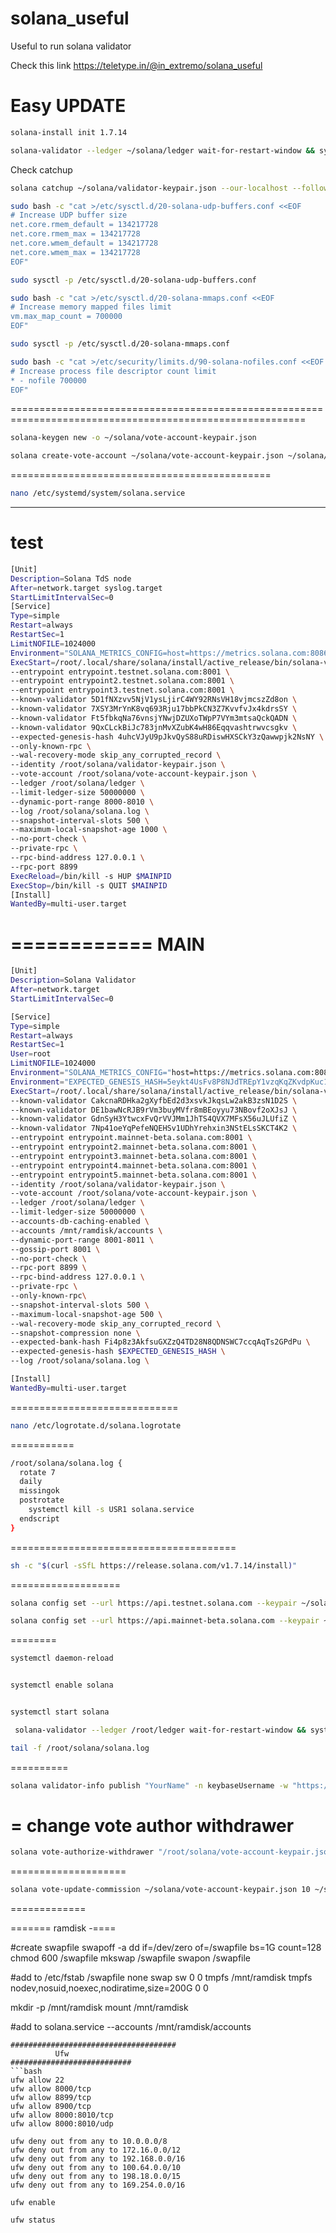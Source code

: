 # solana_useful
Useful to run solana validator

Check this link https://teletype.in/@in_extremo/solana_useful

# Easy UPDATE

```bash
solana-install init 1.7.14
```

```bash
solana-validator --ledger ~/solana/ledger wait-for-restart-window && systemctl restart solana && tail -f ~/solana/solana.log
```
Check catchup

```bash
solana catchup ~/solana/validator-keypair.json --our-localhost --follow --log
```

```bash
sudo bash -c "cat >/etc/sysctl.d/20-solana-udp-buffers.conf <<EOF
# Increase UDP buffer size
net.core.rmem_default = 134217728
net.core.rmem_max = 134217728
net.core.wmem_default = 134217728
net.core.wmem_max = 134217728
EOF"

sudo sysctl -p /etc/sysctl.d/20-solana-udp-buffers.conf

sudo bash -c "cat >/etc/sysctl.d/20-solana-mmaps.conf <<EOF
# Increase memory mapped files limit
vm.max_map_count = 700000
EOF"

sudo sysctl -p /etc/sysctl.d/20-solana-mmaps.conf

sudo bash -c "cat >/etc/security/limits.d/90-solana-nofiles.conf <<EOF
# Increase process file descriptor count limit
* - nofile 700000
EOF"
```

=========================================================================================================

```bash
solana-keygen new -o ~/solana/vote-account-keypair.json
```
```bash
solana create-vote-account ~/solana/vote-account-keypair.json ~/solana/validator-keypair.json
```
=============================================
```bash
nano /etc/systemd/system/solana.service
```
-----
test
===========================================
```bash
[Unit]
Description=Solana TdS node
After=network.target syslog.target
StartLimitIntervalSec=0
[Service]
Type=simple
Restart=always
RestartSec=1
LimitNOFILE=1024000
Environment="SOLANA_METRICS_CONFIG=host=https://metrics.solana.com:8086,db=tds,u=testnet_write,p=c4fa841aa918bf8274e3e2a44d77568d9861b3ea"
ExecStart=/root/.local/share/solana/install/active_release/bin/solana-validator \
--entrypoint entrypoint.testnet.solana.com:8001 \
--entrypoint entrypoint2.testnet.solana.com:8001 \
--entrypoint entrypoint3.testnet.solana.com:8001 \
--known-validator 5D1fNXzvv5NjV1ysLjirC4WY92RNsVH18vjmcszZd8on \
--known-validator 7XSY3MrYnK8vq693Rju17bbPkCN3Z7KvvfvJx4kdrsSY \
--known-validator Ft5fbkqNa76vnsjYNwjDZUXoTWpP7VYm3mtsaQckQADN \
--known-validator 9QxCLckBiJc783jnMvXZubK4wH86Eqqvashtrwvcsgkv \
--expected-genesis-hash 4uhcVJyU9pJkvQyS88uRDiswHXSCkY3zQawwpjk2NsNY \
--only-known-rpc \
--wal-recovery-mode skip_any_corrupted_record \
--identity /root/solana/validator-keypair.json \
--vote-account /root/solana/vote-account-keypair.json \
--ledger /root/solana/ledger \
--limit-ledger-size 50000000 \
--dynamic-port-range 8000-8010 \
--log /root/solana/solana.log \
--snapshot-interval-slots 500 \
--maximum-local-snapshot-age 1000 \
--no-port-check \
--private-rpc \
--rpc-bind-address 127.0.0.1 \
--rpc-port 8899
ExecReload=/bin/kill -s HUP $MAINPID
ExecStop=/bin/kill -s QUIT $MAINPID
[Install]
WantedBy=multi-user.target
```
============
MAIN
============
```bash
[Unit]
Description=Solana Validator
After=network.target
StartLimitIntervalSec=0

[Service]
Type=simple
Restart=always
RestartSec=1
User=root
LimitNOFILE=1024000
Environment="SOLANA_METRICS_CONFIG="host=https://metrics.solana.com:8086,db=mainnet-beta,u=mainnet-beta_write,p=password""
Environment="EXPECTED_GENESIS_HASH=5eykt4UsFv8P8NJdTREpY1vzqKqZKvdpKuc147dw2N9d"
ExecStart=/root/.local/share/solana/install/active_release/bin/solana-validator \
--known-validator CakcnaRDHka2gXyfbEd2d3xsvkJkqsLw2akB3zsN1D2S \
--known-validator DE1bawNcRJB9rVm3buyMVfr8mBEoyyu73NBovf2oXJsJ \
--known-validator GdnSyH3YtwcxFvQrVVJMm1JhTS4QVX7MFsX56uJLUfiZ \
--known-validator 7Np41oeYqPefeNQEHSv1UDhYrehxin3NStELsSKCT4K2 \
--entrypoint entrypoint.mainnet-beta.solana.com:8001 \
--entrypoint entrypoint2.mainnet-beta.solana.com:8001 \
--entrypoint entrypoint3.mainnet-beta.solana.com:8001 \
--entrypoint entrypoint4.mainnet-beta.solana.com:8001 \
--entrypoint entrypoint5.mainnet-beta.solana.com:8001 \
--identity /root/solana/validator-keypair.json \
--vote-account /root/solana/vote-account-keypair.json \
--ledger /root/solana/ledger \
--limit-ledger-size 50000000 \
--accounts-db-caching-enabled \
--accounts /mnt/ramdisk/accounts \
--dynamic-port-range 8001-8011 \
--gossip-port 8001 \
--no-port-check \
--rpc-port 8899 \
--rpc-bind-address 127.0.0.1 \
--private-rpc \
--only-known-rpc\
--snapshot-interval-slots 500 \
--maximum-local-snapshot-age 500 \
--wal-recovery-mode skip_any_corrupted_record \
--snapshot-compression none \
--expected-bank-hash Fi4p8z3AkfsuGXZzQ4TD28N8QDNSWC7ccqAqTs2GPdPu \
--expected-genesis-hash $EXPECTED_GENESIS_HASH \
--log /root/solana/solana.log \

[Install]
WantedBy=multi-user.target
```

=============================
```bash
nano /etc/logrotate.d/solana.logrotate
```
===========
```bash
/root/solana/solana.log {
  rotate 7
  daily
  missingok
  postrotate
    systemctl kill -s USR1 solana.service
  endscript
}
```



=======================================

```bash
sh -c "$(curl -sSfL https://release.solana.com/v1.7.14/install)"
```


===================
```bash
solana config set --url https://api.testnet.solana.com --keypair ~/solana/validator-keypair.json
```
```bash
solana config set --url https://api.mainnet-beta.solana.com --keypair ~/solana/validator-keypair.json
```
========
```bash
systemctl daemon-reload


systemctl enable solana


systemctl start solana
```
```bash
 solana-validator --ledger /root/ledger wait-for-restart-window && systemctl restart solana
```

```bash
tail -f /root/solana/solana.log
```
==========

```bash
solana validator-info publish "YourName" -n keybaseUsername -w "https://yoursite.com" -d "Blocks must go on"
```
=
change vote author withdrawer
=
```bash
solana vote-authorize-withdrawer "/root/solana/vote-account-keypair.json" "/root/solana/validator-keypair.json" "/root/solana/solflare-raw-key-7EWKPuLVsbMQGpPtBa5HWNyb9djfndimok5iqrpF39n.json"
```
====================
```bash
solana vote-update-commission ~/solana/vote-account-keypair.json 10 ~/solana/validator-keypair.json
```
=============


=======
ramdisk
-====

#create swapfile
swapoff -a
dd if=/dev/zero of=/swapfile bs=1G count=128
chmod 600 /swapfile
mkswap /swapfile
swapon /swapfile

#add to /etc/fstab
/swapfile none swap sw 0 0
tmpfs /mnt/ramdisk tmpfs nodev,nosuid,noexec,nodiratime,size=200G 0 0

mkdir -p /mnt/ramdisk
mount /mnt/ramdisk

#add to solana.service
--accounts /mnt/ramdisk/accounts
``` 
#####################################
          Ufw
###########################
```bash
ufw allow 22
ufw allow 8000/tcp
ufw allow 8899/tcp
ufw allow 8900/tcp
ufw allow 8000:8010/tcp
ufw allow 8000:8010/udp

ufw deny out from any to 10.0.0.0/8
ufw deny out from any to 172.16.0.0/12
ufw deny out from any to 192.168.0.0/16
ufw deny out from any to 100.64.0.0/10
ufw deny out from any to 198.18.0.0/15
ufw deny out from any to 169.254.0.0/16

ufw enable
```
```bash
ufw status
```
